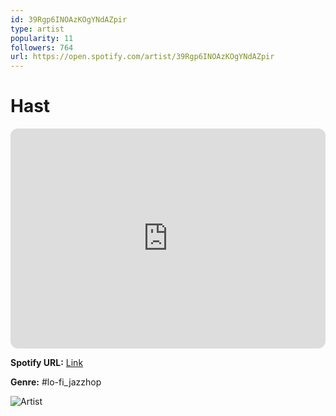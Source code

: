 ```yaml
---
id: 39Rgp6INOAzKOgYNdAZpir
type: artist
popularity: 11
followers: 764
url: https://open.spotify.com/artist/39Rgp6INOAzKOgYNdAZpir
---
```

# Hast

<iframe style="border-radius:12px" src="https://open.spotify.com/embed/artist/39Rgp6INOAzKOgYNdAZpir" width="100%" height="352" frameBorder="0" allowfullscreen="" allow="autoplay; clipboard-write; encrypted-media; fullscreen; picture-in-picture" loading="lazy"></iframe>

**Spotify URL:** [Link](https://open.spotify.com/artist/39Rgp6INOAzKOgYNdAZpir)

**Genre:**  #lo-fi_jazzhop

![Artist](https://i.scdn.co/image/ab6761610000e5eba06ef35c245d02929859378b)
